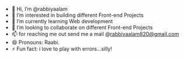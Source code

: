- 👋 Hi, I’m @rabbiyaalam
- 👀 I’m interested in building different Front-end Projects
- 🌱 I’m currently learning Web development
- 💞️ I’m looking to collaborate on different Front-end Projects
- 📫 for reaching me out send me a mail @rabbiyaalam820@gmail.com
- 😄 Pronouns: Raabi.
- ⚡ Fun fact: i love to play with errors...silly!

<!---
rabbiyaalam/rabbiyaalam is a ✨ special ✨ repository because its `README.md` (this file) appears on your GitHub profile.
You can click the Preview link to take a look at your changes.
--->
